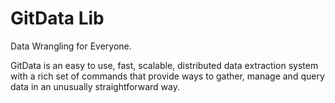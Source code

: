 # GitData Lib
Data Wrangling for Everyone.

GitData is an easy to use, fast, scalable, distributed data extraction system
with a rich set of commands that provide ways to gather, manage and query data in
an unusually straightforward way.
